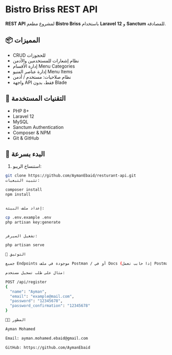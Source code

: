 # Bistro Briss REST API

**REST API** لمشروع مطعم **Bistro Briss** باستخدام **Laravel 12** و **Sanctum** للمصادقة.

## 📦 المميزات
- CRUD للحجوزات
- نظام إشعارات للمستخدمين والأدمن
- إدارة الأقسام Menu Categories
- إدارة عناصر المنيو Menu Items
- نظام صلاحيات: مستخدم / أدمن
- واجهة API فقط، بدون Blade

## 🔧 التقنيات المستخدمة
- PHP 8+
- Laravel 12
- MySQL
- Sanctum Authentication
- Composer & NPM
- Git & GitHub

## 🚀 البدء بسرعة
1. استنساخ الريبو:
```bash
git clone https://github.com/AymanEbaid/resturant-api.git
تثبيت التبعيات:

composer install
npm install


إعداد ملف البيئة:

cp .env.example .env
php artisan key:generate


تشغيل السيرفر:

php artisan serve

📄 التوثيق

جميع Endpoints موجودة في ملف Postman / أو في Docs (إذا حابب تعمل Postman collection)

مثال على طلب تسجيل مستخدم:

POST /api/register
{
  "name": "Ayman",
  "email": "example@mail.com",
  "password": "12345678",
  "password_confirmation": "12345678"
}

👨‍💻 المطور

Ayman Mohamed

Email: ayman.mohamed.ebaid@gmail.com

GitHub: https://github.com/AymanEbaid
